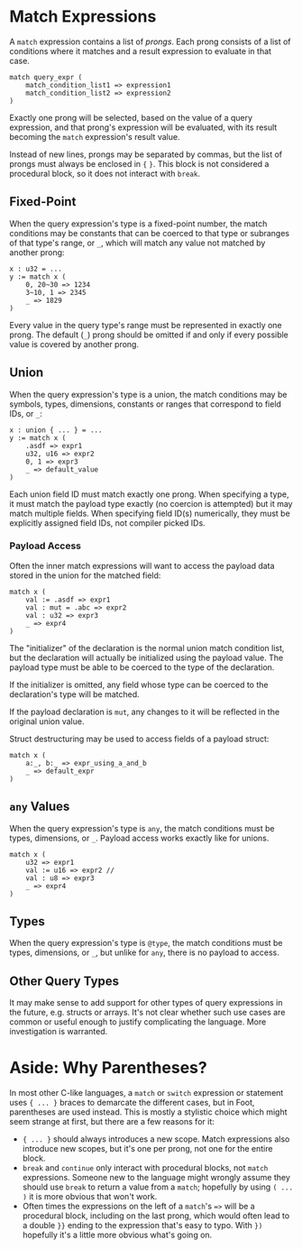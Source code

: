# Match Expressions
A `match` expression contains a list of _prongs_.  Each prong consists of a list of conditions where it matches and a result expression to evaluate in that case.
```foot
match query_expr (
    match_condition_list1 => expression1
    match_condition_list2 => expression2
)
```
Exactly one prong will be selected, based on the value of a query expression, and that prong's expression will be evaluated, with its result becoming the `match` expression's result value.

Instead of new lines, prongs may be separated by commas, but the list of prongs must always be enclosed in `{` `}`.  This block is not considered a procedural block, so it does not interact with `break`.

## Fixed-Point
When the query expression's type is a fixed-point number, the match conditions may be constants that can be coerced to that type or subranges of that type's range, or `_`, which will match any value not matched by another prong:
```foot
x : u32 = ...
y := match x (
    0, 20~30 => 1234
    3~10, 1 => 2345
    _ => 1829
)
```
Every value in the query type's range must be represented in exactly one prong.  The default (`_`) prong should be omitted if and only if every possible value is covered by another prong.

## Union
When the query expression's type is a union, the match conditions may be symbols, types, dimensions, constants or ranges that correspond to field IDs, or `_`:
```foot
x : union { ... } = ...
y := match x (
    .asdf => expr1
    u32, u16 => expr2
    0, 1 => expr3
    _ => default_value
)
```
Each union field ID must match exactly one prong.  When specifying a type, it must match the payload type exactly (no coercion is attempted) but it may match multiple fields.  When specifying field ID(s) numerically, they must be explicitly assigned field IDs, not compiler picked IDs.

### Payload Access
Often the inner match expressions will want to access the payload data stored in the union for the matched field:
```foot
match x (
    val := .asdf => expr1
    val : mut = .abc => expr2
    val : u32 => expr3
    _ => expr4
)
```
The "initializer" of the declaration is the normal union match condition list, but the declaration will actually be initialized using the payload value.  The payload type must be able to be coerced to the type of the declaration.

If the initializer is omitted, any field whose type can be coerced to the declaration's type will be matched.

If the payload declaration is `mut`, any changes to it will be reflected in the original union value.

Struct destructuring may be used to access fields of a payload struct:
```foot
match x (
    a:_, b:_ => expr_using_a_and_b
    _ => default_expr
)
```

## `any` Values
When the query expression's type is `any`, the match conditions must be types, dimensions, or `_`.  Payload access works exactly like for unions.
```foot
match x (
    u32 => expr1
    val := u16 => expr2 //
    val : u8 => expr3
    _ => expr4
)
```

## Types
When the query expression's type is `@type`, the match conditions must be types, dimensions, or `_`, but unlike for `any`, there is no payload to access.

## Other Query Types
It may make sense to add support for other types of query expressions in the future, e.g. structs or arrays.  It's not clear whether such use cases are common or useful enough to justify complicating the language.  More investigation is warranted.

# Aside: Why Parentheses?
In most other C-like languages, a `match` or `switch` expression or statement uses `{ ... }` braces to demarcate the different cases, but in Foot, parentheses are used instead.  This is mostly a stylistic choice which might seem strange at first, but there are a few reasons for it:
* `{ ... }` should always introduces a new scope.  Match expressions also introduce new scopes, but it's one per prong, not one for the entire block.
* `break` and `continue` only interact with procedural blocks, not `match` expressions.  Someone new to the language might wrongly assume they should use `break` to return a value from a `match`; hopefully by using `( ... )` it is more obvious that won't work.
* Often times the expressions on the left of a `match`'s  `=>` will be a procedural block, including on the last prong, which would often lead to a double `}}` ending to the expression that's easy to typo.  With `})` hopefully it's a little more obvious what's going on.
